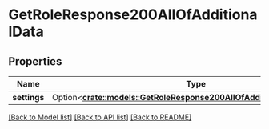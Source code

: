 # GetRoleResponse200AllOfAdditionalData

## Properties

Name | Type | Description | Notes
------------ | ------------- | ------------- | -------------
**settings** | Option<[**crate::models::GetRoleResponse200AllOfAdditionalDataSettings**](getRoleResponse200_allOf_additional_data_settings.md)> |  | [optional]

[[Back to Model list]](../README.md#documentation-for-models) [[Back to API list]](../README.md#documentation-for-api-endpoints) [[Back to README]](../README.md)


